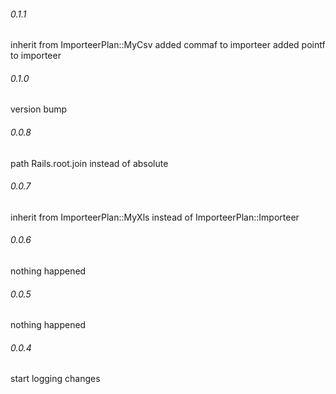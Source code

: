 ###### 0.1.1
inherit from ImporteerPlan::MyCsv
added commaf to importeer
added pointf to importeer

###### 0.1.0
version bump

###### 0.0.8
path Rails.root.join instead of absolute

###### 0.0.7
inherit from ImporteerPlan::MyXls instead of ImporteerPlan::Importeer

###### 0.0.6
nothing happened

###### 0.0.5
nothing happened

###### 0.0.4
start logging changes